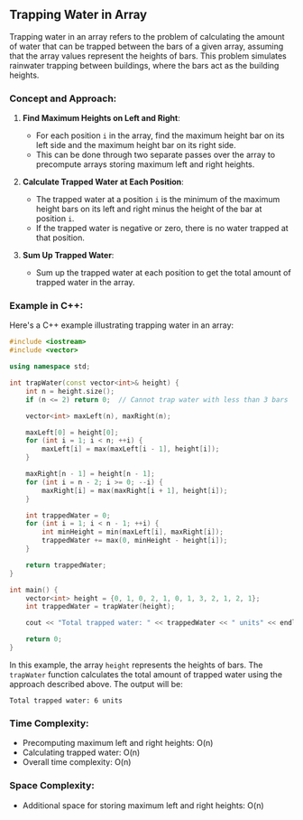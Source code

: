 ## Trapping Water in Array

Trapping water in an array refers to the problem of calculating the amount of water that can be trapped between the bars of a given array, assuming that the array values represent the heights of bars. This problem simulates rainwater trapping between buildings, where the bars act as the building heights.

### Concept and Approach:

1. **Find Maximum Heights on Left and Right**:
   - For each position `i` in the array, find the maximum height bar on its left side and the maximum height bar on its right side.
   - This can be done through two separate passes over the array to precompute arrays storing maximum left and right heights.

2. **Calculate Trapped Water at Each Position**:
   - The trapped water at a position `i` is the minimum of the maximum height bars on its left and right minus the height of the bar at position `i`.
   - If the trapped water is negative or zero, there is no water trapped at that position.

3. **Sum Up Trapped Water**:
   - Sum up the trapped water at each position to get the total amount of trapped water in the array.

### Example in C++:

Here's a C++ example illustrating trapping water in an array:

```cpp
#include <iostream>
#include <vector>

using namespace std;

int trapWater(const vector<int>& height) {
    int n = height.size();
    if (n <= 2) return 0;  // Cannot trap water with less than 3 bars

    vector<int> maxLeft(n), maxRight(n);

    maxLeft[0] = height[0];
    for (int i = 1; i < n; ++i) {
        maxLeft[i] = max(maxLeft[i - 1], height[i]);
    }

    maxRight[n - 1] = height[n - 1];
    for (int i = n - 2; i >= 0; --i) {
        maxRight[i] = max(maxRight[i + 1], height[i]);
    }

    int trappedWater = 0;
    for (int i = 1; i < n - 1; ++i) {
        int minHeight = min(maxLeft[i], maxRight[i]);
        trappedWater += max(0, minHeight - height[i]);
    }

    return trappedWater;
}

int main() {
    vector<int> height = {0, 1, 0, 2, 1, 0, 1, 3, 2, 1, 2, 1};
    int trappedWater = trapWater(height);

    cout << "Total trapped water: " << trappedWater << " units" << endl;

    return 0;
}
```

In this example, the array `height` represents the heights of bars. The `trapWater` function calculates the total amount of trapped water using the approach described above. The output will be:

```
Total trapped water: 6 units
```

### Time Complexity:
- Precomputing maximum left and right heights: O(n)
- Calculating trapped water: O(n)
- Overall time complexity: O(n)

### Space Complexity:
- Additional space for storing maximum left and right heights: O(n)